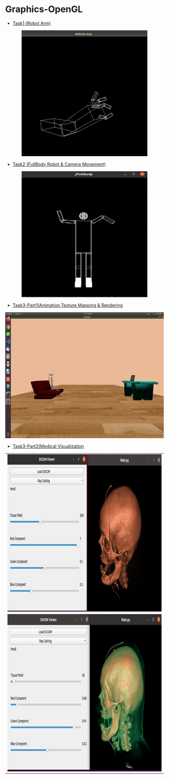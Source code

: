 # Graphics-OpenGL
* [Task1 (Robot Arm)](https://github.com/Radwa-Saeed/Graphics-OpenGL/tree/main/Robot_Arm)

<center><img src="./Robot_Arm/00.png" alt="alt text" width="400" height="400"></center>

* [Task2 (FullBody Robot & Camera Movement)](https://github.com/Radwa-Saeed/Graphics-OpenGL/tree/main/FullBody%26Camera_Movement)

<center><img src="./FullBody&Camera_Movement/05.png" alt="alt text" width="400" height="400"></center>

* [Task3-Part1(Animation,Texture Mapping & Rendering](https://github.com/Radwa-Saeed/Graphics-OpenGL/tree/main/Animation%20%26%20Rendering/Part1)

<center><img src="./Animation & Rendering/Part1/results/4.gif" alt="Scene" width="600" height="400"></center>


* [Task3-Part2(Medical Visualization](https://github.com/Radwa-Saeed/Graphics-OpenGL/tree/main/Animation%20%26%20Rendering/Part2)

<table>
  <tr>
    <td><img src="./Animation & Rendering/Part2/Images/8.png" width=1000 height=500></td>  
  </tr>
  <tr>
    <td><img src="./Animation & Rendering/Part2/Images/10.png" width=1000 height=500></td>
  </tr>
 </table>
